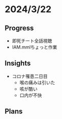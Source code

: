 # 2024/3/22

## Progress

- 即死チート全話視聴
- IAM.mmlちょっと作業

## Insights

- コロナ罹患二日目
  - 喉の痛みは引いた
  - 咳が酷い
  - 口内が不快

## Plans
